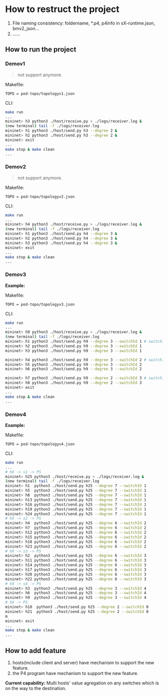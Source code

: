 # How to restruct the project
1. File naming consistency: foldername,  *.p4, p4info in sX-runtime.json, bmv2_json...
2. ......
## How to run the project
### Demov1
> not support anymore.

Makefile:
```
TOPO = pod-topo/topologyv1.json
```
CLI: 
```bash
make run
...
mininet> h3 python3 ./host/receive.py > ./logs/receiver.log &
(new terminal) tail -f ./logs/receiver.log
mininet> h1 python3 ./host/send.py h3 --degree 2 &
mininet> h2 python3 ./host/send.py h3 --degree 2 &
mininet> exit
...
make stop & make clean
...
```

### Demov2
> not support anymore.

Makefile:
```
TOPO = pod-topo/topologyv2.json
```
CLI: 
```bash
make run
...
mininet> h4 python3 ./host/receive.py > ./logs/receiver.log &
(new terminal) tail -f ./logs/receiver.log
mininet> h1 python3 ./host/send.py h4 --degree 3 &
mininet> h2 python3 ./host/send.py h4 --degree 3 &
mininet> h3 python3 ./host/send.py h4 --degree 3 &
mininet> exit
...
make stop & make clean
...
```

### Demov3

**Example:**

Makefile:
```
TOPO = pod-topo/topologyv3.json
```
CLI: 
```bash
make run
...
mininet> h9 python3 ./host/receive.py > ./logs/receiver.log &
(new terminal) tail -f ./logs/receiver.log
mininet> h1 python3 ./host/send.py h9 --degree 3 --switchId 1 # switchId 4, 3 is okay.
mininet> h2 python3 ./host/send.py h9 --degree 3 --switchId 1
mininet> h3 python3 ./host/send.py h9 --degree 3 --switchId 1

mininet> h4 python3 ./host/send.py h9 --degree 3 --switchId 2 # switchId 4, 3 is okay.
mininet> h5 python3 ./host/send.py h9 --degree 3 --switchId 2
mininet> h6 python3 ./host/send.py h9 --degree 3 --switchId 2

mininet> h7 python3 ./host/send.py h9 --degree 2 --switchId 3 # switchId 4 is okay.
mininet> h8 python3 ./host/send.py h9 --degree 2 --switchId 3
mininet> exit
...
make stop & make clean
...
```


### Demov4

**Example:**

Makefile:
```
TOPO = pod-topo/topologyv4.json
```
CLI: 
```bash
make run
...
# hX -> s1 -> PS
mininet> h25 python3 ./host/receive.py > ./logs/receiver.log &
(new terminal) tail -f ./logs/receiver.log
mininet> h1  python3 ./host/send.py h25 --degree 7 --switchId 1
mininet> h5  python3 ./host/send.py h25 --degree 7 --switchId 1
mininet> h8  python3 ./host/send.py h25 --degree 7 --switchId 1
mininet> h13 python3 ./host/send.py h25 --degree 7 --switchId 1
mininet> h16 python3 ./host/send.py h25 --degree 7 --switchId 1
mininet> h19 python3 ./host/send.py h25 --degree 7 --switchId 1
mininet> h24 python3 ./host/send.py h25 --degree 7 --switchId 1
# hX -> s2 -> PS
mininet> h4  python3 ./host/send.py h25 --degree 6 --switchId 2
mininet> h7  python3 ./host/send.py h25 --degree 6 --switchId 2
mininet> h12 python3 ./host/send.py h25 --degree 6 --switchId 2
mininet> h15 python3 ./host/send.py h25 --degree 6 --switchId 2
mininet> h18 python3 ./host/send.py h25 --degree 6 --switchId 2
mininet> h23 python3 ./host/send.py h25 --degree 6 --switchId 2
# hX -> s3 -> PS
mininet> h2  python3 ./host/send.py h25 --degree 6 --switchId 3
mininet> h11 python3 ./host/send.py h25 --degree 6 --switchId 3
mininet> h14 python3 ./host/send.py h25 --degree 6 --switchId 3
mininet> h17 python3 ./host/send.py h25 --degree 6 --switchId 3
mininet> h20 python3 ./host/send.py h25 --degree 6 --switchId 3
mininet> h22 python3 ./host/send.py h25 --degree 6 --switchId 3
# hX -> s4 -> PS
mininet> h3  python3 ./host/send.py h25 --degree 3 --switchId 4
mininet> h6  python3 ./host/send.py h25 --degree 3 --switchId 4
mininet> h9  python3 ./host/send.py h25 --degree 3 --switchId 4
# hX -> PS
mininet> h10  python3 ./host/send.py h25 --degree 2 --switchId 0
mininet> h21  python3 ./host/send.py h25 --degree 2 --switchId 0
m
mininet> exit
...
make stop & make clean
...
```

## How to add feature
1. hosts(include client and server) have mechanism to support the new feature.
1. the P4 program have mechanism to support the new feature.

**Current capability:**
Multi hosts' value agregation on any switches which is on the way to the destination.